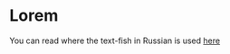 # Lorem

You can read where the text-fish in Russian is used [here](https://klevodev.github.io/1-text-fish/)